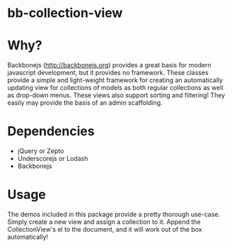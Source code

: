 bb-collection-view
==================

Why?
====

Backbonejs (http://backbonejs.org) provides a great basis for modern javascript development, but it provides no framework. These classes provide a simple and light-weight framework for creating an automatically updating view for collections of models as both regular collections as well as drop-down menus. These views also support sorting and filtering! They easily may provide the basis of an admin scaffolding.

Dependencies
============

* jQuery or Zepto
* Underscorejs or Lodash
* Backbonejs

Usage
=====

The demos included in this package provide a pretty thorough use-case. Simply create a new view and assign a collection to it. Append the CollectionView's el to the document, and it will work out of the box automatically!

